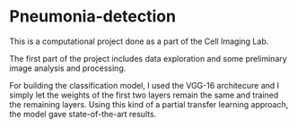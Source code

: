 # Pneumonia-detection
This is a computational project done as a part of the Cell Imaging Lab. 

The first part of the project includes data exploration and some preliminary image analysis and processing. 

For building the classification model, I used the VGG-16 architecure and I simply let the weights of the first two layers remain the same and trained the remaining  layers. 
Using this kind of a partial transfer learning approach, the model gave state-of-the-art results.
